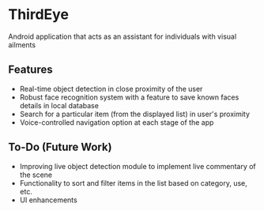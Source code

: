# ThirdEye
Android application that acts as an assistant for individuals with visual ailments

## Features
* Real-time object detection in close proximity of the user
* Robust face recognition system with a feature to save known faces details in local database
* Search for a particular item (from the displayed list) in user's proximity
* Voice-controlled navigation option at each stage of the app

## To-Do (Future Work)
* Improving live object detection module to implement live commentary of the scene
* Functionality to sort and filter items in the list based on category, use, etc.
* UI enhancements
